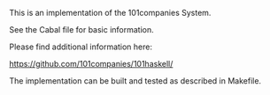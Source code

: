 This is an implementation of the 101companies System.

See the Cabal file for basic information.

Please find additional information here:

https://github.com/101companies/101haskell/

The implementation can be built and tested as described in Makefile.

